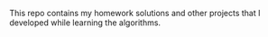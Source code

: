 This repo contains my homework solutions and other projects that I developed while learning the algorithms.
